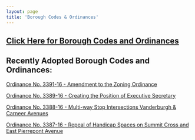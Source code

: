 ```yaml
---
layout: page
title: 'Borough Codes & Ordinances'
---
```


<h2><a href="http://ecode360.com/RU0183?needHash=true">Click Here for Borough Codes and Ordinances</a></h2>

## Recently Adopted Borough Codes and Ordinances:

[Ordinance No. 3391-16 - Amendment to the Zoning Ordinance](https://storage.googleapis.com/static.rutherford-nj.com/codes-ordinances/Ord%203391-16-Amending-Chapter-131.pdf)

[Ordinance No. 3389-16 - Creating the Position of Executive Secretary](http://static.rutherford-nj.com/codes-ordinances/3389-16%20Ordinance%20creating%20the%20position%20of%20Executive%20Secretary.pdf)

[Ordinance No. 3388-16 - Multi-way Stop Intersections Vanderburgh & Carneer Avenues](http://static.rutherford-nj.com/codes-ordinances/Ord-3388-16-creating-four-way-stop-sign-Vanderburgh-Avenue-and-Carneer-Avenue.pdf)

[Ordinance No. 3387-16 - Repeal of Handicap Spaces on Summit Cross and East Pierrepont Avenue](http://static.rutherford-nj.com/codes-ordinances/Ord-3387-16-Ord-Repeal-of-Handicap-Space.pdf)
